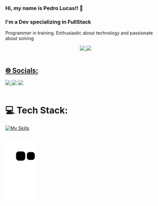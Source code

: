 ### Hi, my name is Pedro Lucas!! 👋
### I'm a Dev specializing in FullStack

<p>Programmer in training. Enthusiastic about technology and passionate about solving</p>
<div align="center">
  <a href="https://github.com/Smooke09">
 <img height="180em" src="https://github-readme-stats.vercel.app/api?username=PedroVenchiarutti&show_icons=true&theme=cobalt&include_all_commits=false&count_private=true"/>
  <img height="180em" src="https://github-readme-stats.vercel.app/api/top-langs/?username=PedroVenchiarutti&layout=compact&langs_count=7&theme=cobalt"/>
</div>
  </br>
  
  
  ## 🌐 Socials:
  <a href="https://youtube.com/channel/UC7Xzqat6TqvALt5io7o2GTQ" target="_blank"><img src="https://img.shields.io/badge/YouTube-FF0000?style=for-the-badge&logo=youtube&logoColor=white" target="_blank">
   </a>
  <a href="https://www.instagram.com/pedrolucas771" target="_blank"><img src="https://img.shields.io/badge/-Instagram-%23E4405F?style=for-the-badge&logo=instagram&logoColor=white" target="_blank"></a>
  <a href="https://www.linkedin.com/in/pedro-lucas-358332168" target="_blank"><img src="https://img.shields.io/badge/-LinkedIn-%230077B5?style=for-the-badge&logo=linkedin&logoColor=white" target="_blank">
  </a> 
  </br>
  </br>

   # 💻 Tech Stack:
   [![My Skills](https://skillicons.dev/icons?i=react,sass,tailwind,nodejs,express,jest,javascript,typescript,mysql,postgres,mongodb,firebase,vercel,vite)](https://skillicons.dev)
  </br>
  </br>   

   
  
![Snake animation](https://github.com/Smooke09/Smooke09/blob/output/github-contribution-grid-snake.svg)
 
</div>
